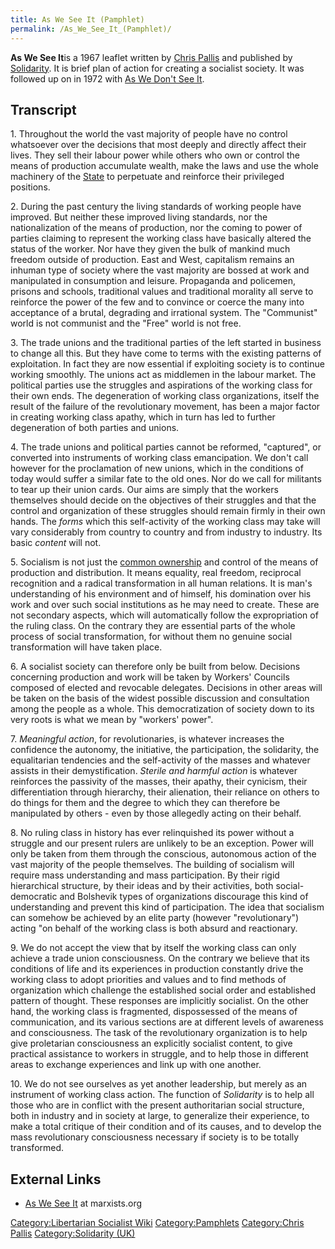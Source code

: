 ```yaml
---
title: As We See It (Pamphlet)
permalink: /As_We_See_It_(Pamphlet)/
---
```


**As We See It**is a 1967 leaflet written by [Chris
Pallis](Chris_Pallis.md "wikilink") and published by
[Solidarity](Solidarity_(UK).md "wikilink"). It is brief plan of action for
creating a socialist society. It was followed up on in 1972 with [As We
Don't See It](As_We_Don't_See_It_(Pamphlet).md "wikilink").

## Transcript

1\. Throughout the world the vast majority of people have no control
whatsoever over the decisions that most deeply and directly affect their
lives. They sell their labour power while others who own or control the
means of production accumulate wealth, make the laws and use the whole
machinery of the [State](State_(Polity).md "wikilink") to perpetuate and
reinforce their privileged positions.

2\. During the past century the living standards of working people have
improved. But neither these improved living standards, nor the
nationalization of the means of production, nor the coming to power of
parties claiming to represent the working class have basically altered
the status of the worker. Nor have they given the bulk of mankind much
freedom outside of production. East and West, capitalism remains an
inhuman type of society where the vast majority are bossed at work and
manipulated in consumption and leisure. Propaganda and policemen,
prisons and schools, traditional values and traditional morality all
serve to reinforce the power of the few and to convince or coerce the
many into acceptance of a brutal, degrading and irrational system. The
"Communist" world is not communist and the "Free" world is not free.

3\. The trade unions and the traditional parties of the left started in
business to change all this. But they have come to terms with the
existing patterns of exploitation. In fact they are now essential if
exploiting society is to continue working smoothly. The unions act as
middlemen in the labour market. The political parties use the struggles
and aspirations of the working class for their own ends. The
degeneration of working class organizations, itself the result of the
failure of the revolutionary movement, has been a major factor in
creating working class apathy, which in turn has led to further
degeneration of both parties and unions.

4\. The trade unions and political parties cannot be reformed,
"captured", or converted into instruments of working class emancipation.
We don't call however for the proclamation of new unions, which in the
conditions of today would suffer a similar fate to the old ones. Nor do
we call for militants to tear up their union cards. Our aims are simply
that the workers themselves should decide on the objectives of their
struggles and that the control and organization of these struggles
should remain firmly in their own hands. The *forms* which this
self-activity of the working class may take will vary considerably from
country to country and from industry to industry. Its basic *content*
will not.

5\. Socialism is not just the [common ownership](Commons.md "wikilink") and
control of the means of production and distribution. It means equality,
real freedom, reciprocal recognition and a radical transformation in all
human relations. It is man's understanding of his environment and of
himself, his domination over his work and over such social institutions
as he may need to create. These are not secondary aspects, which will
automatically follow the expropriation of the ruling class. On the
contrary they are essential parts of the whole process of social
transformation, for without them no genuine social transformation will
have taken place.

6\. A socialist society can therefore only be built from below.
Decisions concerning production and work will be taken by Workers'
Councils composed of elected and revocable delegates. Decisions in other
areas will be taken on the basis of the widest possible discussion and
consultation among the people as a whole. This democratization of
society down to its very roots is what we mean by "workers' power".

7\. *Meaningful action*, for revolutionaries, is whatever increases the
confidence the autonomy, the initiative, the participation, the
solidarity, the equalitarian tendencies and the self-activity of the
masses and whatever assists in their demystification. *Sterile and
harmful action* is whatever reinforces the passivity of the masses,
their apathy, their cynicism, their differentiation through hierarchy,
their alienation, their reliance on others to do things for them and the
degree to which they can therefore be manipulated by others - even by
those allegedly acting on their behalf.

8\. No ruling class in history has ever relinquished its power without a
struggle and our present rulers are unlikely to be an exception. Power
will only be taken from them through the conscious, autonomous action of
the vast majority of the people themselves. The building of socialism
will require mass understanding and mass participation. By their rigid
hierarchical structure, by their ideas and by their activities, both
social-democratic and Bolshevik types of organizations discourage this
kind of understanding and prevent this kind of participation. The idea
that socialism can somehow be achieved by an elite party (however
"revolutionary") acting "on behalf of the working class is both absurd
and reactionary.

9\. We do not accept the view that by itself the working class can only
achieve a trade union consciousness. On the contrary we believe that its
conditions of life and its experiences in production constantly drive
the working class to adopt priorities and values and to find methods of
organization which challenge the established social order and
established pattern of thought. These responses are implicitly
socialist. On the other hand, the working class is fragmented,
dispossessed of the means of communication, and its various sections are
at different levels of awareness and consciousness. The task of the
revolutionary organization is to help give proletarian consciousness an
explicitly socialist content, to give practical assistance to workers in
struggle, and to help those in different areas to exchange experiences
and link up with one another.

10\. We do not see ourselves as yet another leadership, but merely as an
instrument of working class action. The function of *Solidarity* is to
help all those who are in conflict with the present authoritarian social
structure, both in industry and in society at large, to generalize their
experience, to make a total critique of their condition and of its
causes, and to develop the mass revolutionary consciousness necessary if
society is to be totally transformed.

## External Links

- [As We See
  It](https://www.marxists.org/archive/brinton/1967/04/as-we-see-it.htm)
  at marxists.org

[Category:Libertarian Socialist
Wiki](Category:Libertarian_Socialist_Wiki.md "wikilink")
[Category:Pamphlets](Category:Pamphlets.md "wikilink") [Category:Chris
Pallis](Category:Chris_Pallis.md "wikilink") [Category:Solidarity
(UK)](Category:Solidarity_(UK).md "wikilink")